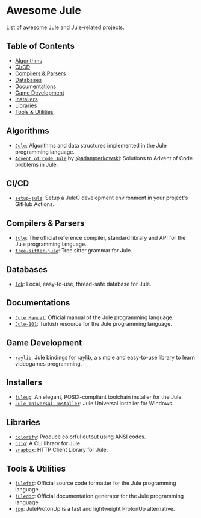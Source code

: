 # Awesome Jule
List of awesome [Jule](https://github.com/julelang/jule) and Jule-related projects.

## Table of Contents

- [Algorithms](#algorithms)
- [CI/CD](#cicd)
- [Compilers & Parsers](#compilers--parsers)
- [Databases](#databases)
- [Documentations](#documentations)
- [Game Development](#game-development)
- [Installers](#installers)
- [Libraries](#libraries)
- [Tools & Utilities](#tools--utilities)

## Algorithms

- [``Jule``](https://github.com/thealgorithms/jule): Algorithms and data structures implemented in the Jule programming language.
- [``Advent of Code Jule``](https://github.com/adamperkowski/aoc_jule) by [@adamperkowski](https://github.com/adamperkowski): Solutions to Advent of Code problems in Jule.

## CI/CD

- [``setup-jule``](https://github.com/Panquesito7/setup-jule/): Setup a JuleC development environment in your project's GitHub Actions.

## Compilers & Parsers

- [``jule``](https://github.com/julelang/jule): The official reference compiler, standard library and API for the Jule programming language.
- [``tree-sitter-jule``](https://github.com/TheLooped/tree-sitter-jule): Tree sitter grammar for Jule.

## Databases

- [``ldb``](https://github.com/mertcandav/ldb): Local, easy-to-use, thread-safe database for Jule.

## Documentations

- [``Jule Manual``](https://manual.jule.dev): Official manual of the Jule programming language.
- [``Jule-101``](https://github.com/yasinldev/Jule-101): Turkish resource for the Jule programming language.

## Game Development

- [``raylib``](https://github.com/wdvn/raylib): Jule bindings for [raylib](https://www.raylib.com), a simple and easy-to-use library to learn videogames programming.

## Installers
- [``juleup``](https://github.com/lazypwny751/juleup): An elegant, POSIX-compliant toolchain installer for the Jule.
- [``Jule Iniversal Installer``](https://github.com/JustLachin/jule-universal-installer): Jule Universal Installer for Windows.

## Libraries
- [``colorify``](https://github.com/lareii/colorify): Produce colorful output using ANSI codes.
- [``cliq``](https://github.com/adamperkowski/cliq): A CLI library for Jule.
- [``snapbox``](https://github.com/adamperkowski/snapbox): HTTP Client Library for Jule.

## Tools & Utilities

- [``julefmt``](https://github.com/julelang/julefmt): Official source code formatter for the Jule programming language.
- [``juledoc``](https://github.com/julelang/juledoc): Official documentation generator for the Jule programming language.
- [``jpu``](https://github.com/adamperkowski/jpu): JuleProtonUp is a fast and lightweight ProtonUp alternative.
